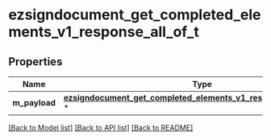 # ezsigndocument_get_completed_elements_v1_response_all_of_t

## Properties
Name | Type | Description | Notes
------------ | ------------- | ------------- | -------------
**m_payload** | [**ezsigndocument_get_completed_elements_v1_response_m_payload_t**](ezsigndocument_get_completed_elements_v1_response_m_payload.md) \* |  | 

[[Back to Model list]](../README.md#documentation-for-models) [[Back to API list]](../README.md#documentation-for-api-endpoints) [[Back to README]](../README.md)


